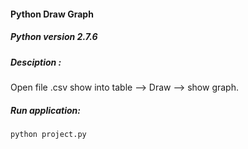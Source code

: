 #### Python Draw Graph
##### Python version 2.7.6
##### Desciption :  
Open file .csv show into table --> Draw --> show graph.
##### Run application:
`python project.py`
